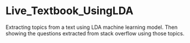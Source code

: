 # Live_Textbook_UsingLDA
Extracting topics from a text using LDA machine learning model. Then showing the questions extracted from stack overflow using those topics.
